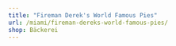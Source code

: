 ```yaml
---
title: "Fireman Derek's World Famous Pies"
url: /miami/fireman-dereks-world-famous-pies/
shop: Bäckerei
---
```

